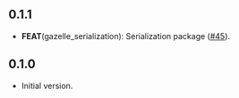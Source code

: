 ## 0.1.1

 - **FEAT**(gazelle_serialization): Serialization package ([#45](https://github.com/intales/gazelle/issues/45)).

## 0.1.0

- Initial version.
